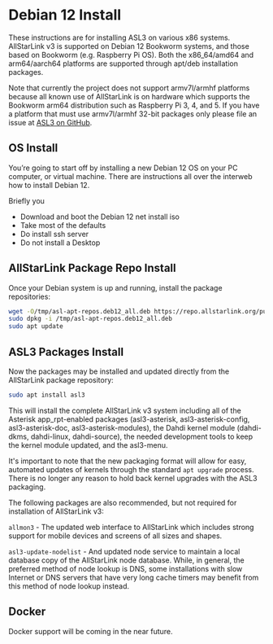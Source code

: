 # Debian 12 Install

These instructions are for installing ASL3 on various x86 systems. AllStarLink v3 is supported on Debian 12 Bookworm systems, and those based on Bookworm (e.g. Raspberry Pi OS). Both the x86_64/amd64 and arm64/aarch64 platforms are supported through apt/deb installation packages.

Note that currently the project does not support armv7l/armhf platforms because all known use of AllStarLink is on hardware which supports the Bookworm arm64 distribution such as Raspberry Pi 3, 4, and 5. If you have a platform that must use armv7l/armhf 32-bit packages only please file an issue at [ASL3 on GitHub](https://github.com/AllStarLink/ASL3/issues).

## OS Install
You’re going to start off by installing a new Debian 12 OS on your PC computer, or virtual machine. There are instructions all over the interweb how to install Debian 12.

Briefly you
- Download and boot the Debian 12 net install iso
- Take most of the defaults
- Do install ssh server
- Do not install a Desktop

## AllStarLink Package Repo Install
Once your Debian system is up and running, install the package repositories:

```bash
wget -O/tmp/asl-apt-repos.deb12_all.deb https://repo.allstarlink.org/public/asl-apt-repos.deb12_all.deb
sudo dpkg -i /tmp/asl-apt-repos.deb12_all.deb
sudo apt update
```

## ASL3 Packages Install

Now the packages may be installed and updated directly from the AllStarLink package
repository:

```bash
sudo apt install asl3
```

This will install the complete AllStarLink v3 system including
all of the Asterisk app_rpt-enabled packages
(asl3-asterisk, asl3-asterisk-config, asl3-asterisk-doc, asl3-asterisk-modules),
the Dahdi kernel module (dahdi-dkms, dahdi-linux, dahdi-source), the needed
development tools to keep the kernel module updated, and the asl3-menu.

It's important to note that the new packaging format will allow for easy,
automated updates of kernels through the standard `apt upgrade` process.
There is no longer any reason to hold back kernel upgrades with the ASL3
packaging.

The following packages are also recommended, but not required for
installation of AllStarLink v3:

`allmon3` - The updated web interface to AllStarLink which includes strong
support for mobile devices and screens of all sizes and shapes.

`asl3-update-nodelist` - And updated node service to maintain a local
database copy of the AllStarLink node database. While, in general, the
preferred method of node lookup is DNS, some installations with
slow Internet or DNS servers that have very long cache timers may benefit
from this method of node lookup instead.

## Docker
Docker support will be coming in the near future.